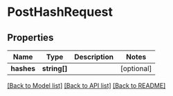 # PostHashRequest

## Properties
Name | Type | Description | Notes
------------ | ------------- | ------------- | -------------
**hashes** | **string[]** |  | [optional] 

[[Back to Model list]](../README.md#documentation-for-models) [[Back to API list]](../README.md#documentation-for-api-endpoints) [[Back to README]](../README.md)


